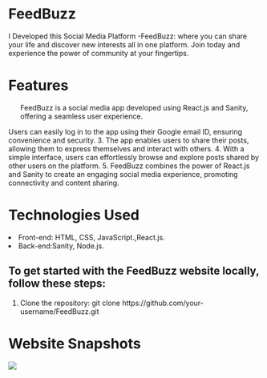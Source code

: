 # FeedBuzz
I Developed this Social Media Platform -FeedBuzz:  where you can share your life and discover new interests all in one platform. Join today and experience the power of community at your fingertips.


<h1>Features</h1>
<ol>FeedBuzz is a social media app developed using React.js and Sanity, offering a seamless user experience.</ol>
 Users can easily log in to the app using their Google email ID, ensuring convenience and security.
3. The app enables users to share their posts, allowing them to express themselves and interact with others.
4. With a simple interface, users can effortlessly browse and explore posts shared by other users on the platform.
5. FeedBuzz combines the power of React.js and Sanity to create an engaging social media experience, promoting connectivity and content sharing.

<h1>Technologies Used</h1>
<li>Front-end: HTML, CSS, JavaScript.,React.js.</li>
<li>Back-end:Sanity, Node.js.</li>

<h2>To get started with the FeedBuzz website locally, follow these steps:</h2>
<ol>
  <li>Clone the repository:
    git clone https://github.com/your-username/FeedBuzz.git
  </li>
</ol>

<h1> Website Snapshots</h1>
<img src=
